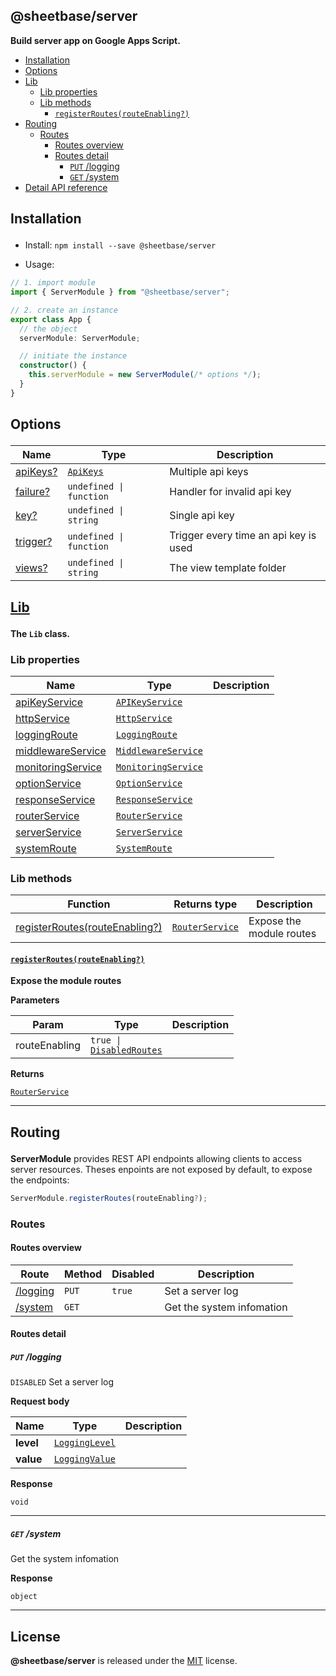<section id="head" data-note="AUTO-GENERATED CONTENT, DO NOT EDIT DIRECTLY!">

# @sheetbase/server

**Build server app on Google Apps Script.**

</section>

<section id="tocx" data-note="AUTO-GENERATED CONTENT, DO NOT EDIT DIRECTLY!">

- [Installation](#installation)
- [Options](#options)
- [Lib](#lib)
  - [Lib properties](#lib-properties)
  - [Lib methods](#lib-methods)
    - [`registerRoutes(routeEnabling?)`](#lib-registerroutes-0)
- [Routing](#routing)
  - [Routes](#routing-routes)
    - [Routes overview](#routing-routes-overview)
    - [Routes detail](#routing-routes-detail)
      - [`PUT` /logging](#PUT__logging)
      - [`GET` /system](#GET__system)
- [Detail API reference](https://sheetbase.github.io/server)


</section>

<section id="installation" data-note="AUTO-GENERATED CONTENT, DO NOT EDIT DIRECTLY!">

<h2><a name="installation"><p>Installation</p>
</a></h2>

- Install: `npm install --save @sheetbase/server`

- Usage:

```ts
// 1. import module
import { ServerModule } from "@sheetbase/server";

// 2. create an instance
export class App {
  // the object
  serverModule: ServerModule;

  // initiate the instance
  constructor() {
    this.serverModule = new ServerModule(/* options */);
  }
}
```

</section>

<section id="options" data-note="AUTO-GENERATED CONTENT, DO NOT EDIT DIRECTLY!">

<h2><a name="options"><p>Options</p>
</a></h2>

| Name                                                                           | Type                                                                                                          | Description                           |
| ------------------------------------------------------------------------------ | ------------------------------------------------------------------------------------------------------------- | ------------------------------------- |
| [apiKeys?](https://sheetbase.github.io/server/interfaces/options.html#apikeys) | <code><a href="https://sheetbase.github.io/server/interfaces/apikeys.html" target="_blank">ApiKeys</a></code> | Multiple api keys                     |
| [failure?](https://sheetbase.github.io/server/interfaces/options.html#failure) | <code>undefined \| function</code>                                                                            | Handler for invalid api key           |
| [key?](https://sheetbase.github.io/server/interfaces/options.html#key)         | <code>undefined \| string</code>                                                                              | Single api key                        |
| [trigger?](https://sheetbase.github.io/server/interfaces/options.html#trigger) | <code>undefined \| function</code>                                                                            | Trigger every time an api key is used |
| [views?](https://sheetbase.github.io/server/interfaces/options.html#views)     | <code>undefined \| string</code>                                                                              | The view template folder              |

</section>

<section id="lib" data-note="AUTO-GENERATED CONTENT, DO NOT EDIT DIRECTLY!">

<h2><a name="lib" href="https://sheetbase.github.io/server/classes/lib.html"><p>Lib</p>
</a></h2>

**The `Lib` class.**

<h3><a name="lib-properties"><p>Lib properties</p>
</a></h3>

| Name                                                                                       | Type                                                                                                                           | Description |
| ------------------------------------------------------------------------------------------ | ------------------------------------------------------------------------------------------------------------------------------ | ----------- |
| [apiKeyService](https://sheetbase.github.io/server/classes/lib.html#apikeyservice)         | <code><a href="https://sheetbase.github.io/server/classes/apikeyservice.html" target="_blank">APIKeyService</a></code>         |             |
| [httpService](https://sheetbase.github.io/server/classes/lib.html#httpservice)             | <code><a href="https://sheetbase.github.io/server/classes/httpservice.html" target="_blank">HttpService</a></code>             |             |
| [loggingRoute](https://sheetbase.github.io/server/classes/lib.html#loggingroute)           | <code><a href="https://sheetbase.github.io/server/classes/loggingroute.html" target="_blank">LoggingRoute</a></code>           |             |
| [middlewareService](https://sheetbase.github.io/server/classes/lib.html#middlewareservice) | <code><a href="https://sheetbase.github.io/server/classes/middlewareservice.html" target="_blank">MiddlewareService</a></code> |             |
| [monitoringService](https://sheetbase.github.io/server/classes/lib.html#monitoringservice) | <code><a href="https://sheetbase.github.io/server/classes/monitoringservice.html" target="_blank">MonitoringService</a></code> |             |
| [optionService](https://sheetbase.github.io/server/classes/lib.html#optionservice)         | <code><a href="https://sheetbase.github.io/server/classes/optionservice.html" target="_blank">OptionService</a></code>         |             |
| [responseService](https://sheetbase.github.io/server/classes/lib.html#responseservice)     | <code><a href="https://sheetbase.github.io/server/classes/responseservice.html" target="_blank">ResponseService</a></code>     |             |
| [routerService](https://sheetbase.github.io/server/classes/lib.html#routerservice)         | <code><a href="https://sheetbase.github.io/server/classes/routerservice.html" target="_blank">RouterService</a></code>         |             |
| [serverService](https://sheetbase.github.io/server/classes/lib.html#serverservice)         | <code><a href="https://sheetbase.github.io/server/classes/serverservice.html" target="_blank">ServerService</a></code>         |             |
| [systemRoute](https://sheetbase.github.io/server/classes/lib.html#systemroute)             | <code><a href="https://sheetbase.github.io/server/classes/systemroute.html" target="_blank">SystemRoute</a></code>             |             |

<h3><a name="lib-methods"><p>Lib methods</p>
</a></h3>

| Function                                                | Returns type                                                                                                           | Description              |
| ------------------------------------------------------- | ---------------------------------------------------------------------------------------------------------------------- | ------------------------ |
| [registerRoutes(routeEnabling?)](#lib-registerroutes-0) | <code><a href="https://sheetbase.github.io/server/classes/routerservice.html" target="_blank">RouterService</a></code> | Expose the module routes |

<h4><a name="lib-registerroutes-0" href="https://sheetbase.github.io/server/classes/lib.html#registerroutes"><p><code>registerRoutes(routeEnabling?)</code></p>
</a></h4>

**Expose the module routes**

**Parameters**

| Param         | Type                                                                                                                                | Description |
| ------------- | ----------------------------------------------------------------------------------------------------------------------------------- | ----------- |
| routeEnabling | <code>true \| <a href="https://sheetbase.github.io/server/interfaces/disabledroutes.html" target="_blank">DisabledRoutes</a></code> |             |

**Returns**

<code><a href="https://sheetbase.github.io/server/classes/routerservice.html" target="_blank">RouterService</a></code>

---

</section>

<section id="routing" data-note="AUTO-GENERATED CONTENT, DO NOT EDIT DIRECTLY!">

<h2><a name="routing"><p>Routing</p>
</a></h2>

**ServerModule** provides REST API endpoints allowing clients to access server resources. Theses enpoints are not exposed by default, to expose the endpoints:

```ts
ServerModule.registerRoutes(routeEnabling?);
```

<h3><a name="routing-routes"><p>Routes</p>
</a></h3>

<h4><a name="routing-routes-overview"><p>Routes overview</p>
</a></h4>

| Route                     | Method | Disabled | Description               |
| ------------------------- | ------ | -------- | ------------------------- |
| [/logging](#PUT__logging) | `PUT`  | `true`   | Set a server log          |
| [/system](#GET__system)   | `GET`  |          | Get the system infomation |

<h4><a name="routing-routes-detail"><p>Routes detail</p>
</a></h4>

<h5><a name="PUT__logging"><p><code>PUT</code> /logging</p>
</a></h5>

`DISABLED` Set a server log

**Request body**

| Name      | Type             | Description |
| --------- | ---------------- | ----------- |
| **level** | <a data-sref="LoggingLevel" href="https://sheetbase.github.io/server/globals.html#logginglevel"><code>LoggingLevel</code></a> |             |
| **value** | <a data-sref="LoggingValue" href="https://sheetbase.github.io/server/globals.html#loggingvalue"><code>LoggingValue</code></a> |             |

**Response**

`void`

---

<h5><a name="GET__system"><p><code>GET</code> /system</p>
</a></h5>

Get the system infomation

**Response**

`object`

---

</section>

<section id="license" data-note="AUTO-GENERATED CONTENT, DO NOT EDIT DIRECTLY!">

## License

**@sheetbase/server** is released under the [MIT](https://github.com/sheetbase/server/blob/master/LICENSE) license.

</section>
